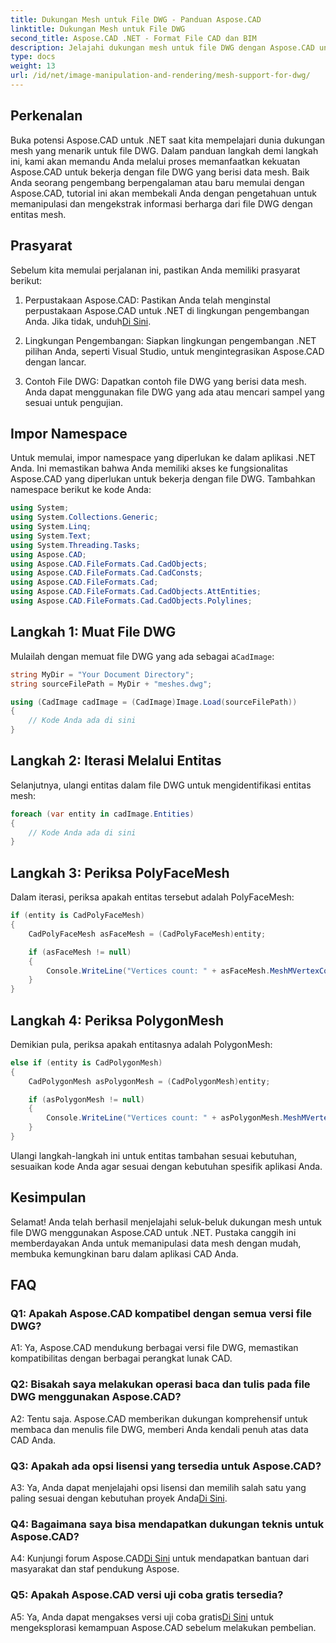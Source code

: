 ```yaml
---
title: Dukungan Mesh untuk File DWG - Panduan Aspose.CAD
linktitle: Dukungan Mesh untuk File DWG
second_title: Aspose.CAD .NET - Format File CAD dan BIM
description: Jelajahi dukungan mesh untuk file DWG dengan Aspose.CAD untuk .NET. Tingkatkan aplikasi CAD Anda dengan kemampuan manipulasi mesh yang kuat.
type: docs
weight: 13
url: /id/net/image-manipulation-and-rendering/mesh-support-for-dwg/
---
```

## Perkenalan

Buka potensi Aspose.CAD untuk .NET saat kita mempelajari dunia dukungan mesh yang menarik untuk file DWG. Dalam panduan langkah demi langkah ini, kami akan memandu Anda melalui proses memanfaatkan kekuatan Aspose.CAD untuk bekerja dengan file DWG yang berisi data mesh. Baik Anda seorang pengembang berpengalaman atau baru memulai dengan Aspose.CAD, tutorial ini akan membekali Anda dengan pengetahuan untuk memanipulasi dan mengekstrak informasi berharga dari file DWG dengan entitas mesh.

## Prasyarat

Sebelum kita memulai perjalanan ini, pastikan Anda memiliki prasyarat berikut:

1.  Perpustakaan Aspose.CAD: Pastikan Anda telah menginstal perpustakaan Aspose.CAD untuk .NET di lingkungan pengembangan Anda. Jika tidak, unduh[Di Sini](https://releases.aspose.com/cad/net/).

2. Lingkungan Pengembangan: Siapkan lingkungan pengembangan .NET pilihan Anda, seperti Visual Studio, untuk mengintegrasikan Aspose.CAD dengan lancar.

3. Contoh File DWG: Dapatkan contoh file DWG yang berisi data mesh. Anda dapat menggunakan file DWG yang ada atau mencari sampel yang sesuai untuk pengujian.

## Impor Namespace

Untuk memulai, impor namespace yang diperlukan ke dalam aplikasi .NET Anda. Ini memastikan bahwa Anda memiliki akses ke fungsionalitas Aspose.CAD yang diperlukan untuk bekerja dengan file DWG. Tambahkan namespace berikut ke kode Anda:

```csharp
using System;
using System.Collections.Generic;
using System.Linq;
using System.Text;
using System.Threading.Tasks;
using Aspose.CAD;
using Aspose.CAD.FileFormats.Cad.CadObjects;
using Aspose.CAD.FileFormats.Cad.CadConsts;
using Aspose.CAD.FileFormats.Cad;
using Aspose.CAD.FileFormats.Cad.CadObjects.AttEntities;
using Aspose.CAD.FileFormats.Cad.CadObjects.Polylines;
```

## Langkah 1: Muat File DWG

 Mulailah dengan memuat file DWG yang ada sebagai a`CadImage`:

```csharp
string MyDir = "Your Document Directory";
string sourceFilePath = MyDir + "meshes.dwg";

using (CadImage cadImage = (CadImage)Image.Load(sourceFilePath))
{
    // Kode Anda ada di sini
}
```

## Langkah 2: Iterasi Melalui Entitas

Selanjutnya, ulangi entitas dalam file DWG untuk mengidentifikasi entitas mesh:

```csharp
foreach (var entity in cadImage.Entities)
{
    // Kode Anda ada di sini
}
```

## Langkah 3: Periksa PolyFaceMesh

Dalam iterasi, periksa apakah entitas tersebut adalah PolyFaceMesh:

```csharp
if (entity is CadPolyFaceMesh)
{
    CadPolyFaceMesh asFaceMesh = (CadPolyFaceMesh)entity;

    if (asFaceMesh != null)
    {
        Console.WriteLine("Vertices count: " + asFaceMesh.MeshMVertexCount);
    }
}
```

## Langkah 4: Periksa PolygonMesh

Demikian pula, periksa apakah entitasnya adalah PolygonMesh:

```csharp
else if (entity is CadPolygonMesh)
{
    CadPolygonMesh asPolygonMesh = (CadPolygonMesh)entity;

    if (asPolygonMesh != null)
    {
        Console.WriteLine("Vertices count: " + asPolygonMesh.MeshMVertexCount);
    }
}
```

Ulangi langkah-langkah ini untuk entitas tambahan sesuai kebutuhan, sesuaikan kode Anda agar sesuai dengan kebutuhan spesifik aplikasi Anda.

## Kesimpulan

Selamat! Anda telah berhasil menjelajahi seluk-beluk dukungan mesh untuk file DWG menggunakan Aspose.CAD untuk .NET. Pustaka canggih ini memberdayakan Anda untuk memanipulasi data mesh dengan mudah, membuka kemungkinan baru dalam aplikasi CAD Anda.

## FAQ

### Q1: Apakah Aspose.CAD kompatibel dengan semua versi file DWG?

A1: Ya, Aspose.CAD mendukung berbagai versi file DWG, memastikan kompatibilitas dengan berbagai perangkat lunak CAD.

### Q2: Bisakah saya melakukan operasi baca dan tulis pada file DWG menggunakan Aspose.CAD?

A2: Tentu saja. Aspose.CAD memberikan dukungan komprehensif untuk membaca dan menulis file DWG, memberi Anda kendali penuh atas data CAD Anda.

### Q3: Apakah ada opsi lisensi yang tersedia untuk Aspose.CAD?

 A3: Ya, Anda dapat menjelajahi opsi lisensi dan memilih salah satu yang paling sesuai dengan kebutuhan proyek Anda[Di Sini](https://purchase.aspose.com/buy).

### Q4: Bagaimana saya bisa mendapatkan dukungan teknis untuk Aspose.CAD?

 A4: Kunjungi forum Aspose.CAD[Di Sini](https://forum.aspose.com/c/cad/19) untuk mendapatkan bantuan dari masyarakat dan staf pendukung Aspose.

### Q5: Apakah Aspose.CAD versi uji coba gratis tersedia?

 A5: Ya, Anda dapat mengakses versi uji coba gratis[Di Sini](https://releases.aspose.com/) untuk mengeksplorasi kemampuan Aspose.CAD sebelum melakukan pembelian.